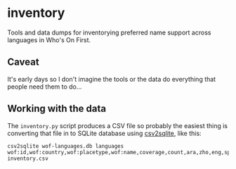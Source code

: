 # inventory

Tools and data dumps for inventorying preferred name support across languages in Who's On First.

## Caveat

It's early days so I don't imagine the tools or the data do everything that people need them to do...

## Working with the data

The `inventory.py` script produces a CSV file so probably the easiest thing is converting that file in to SQLite database using [csv2sqlite](https://github.com/whosonfirst/whosonfirst-csv2sqlite), like this:

```
csv2sqlite wof-languages.db languages wof:id,wof:country,wof:placetype,wof:name,coverage,count,ara,zho,eng,spa,fre,rus,por,ben,hin,tur,ger,jap,kor,ita,gre,vie inventory.csv
```